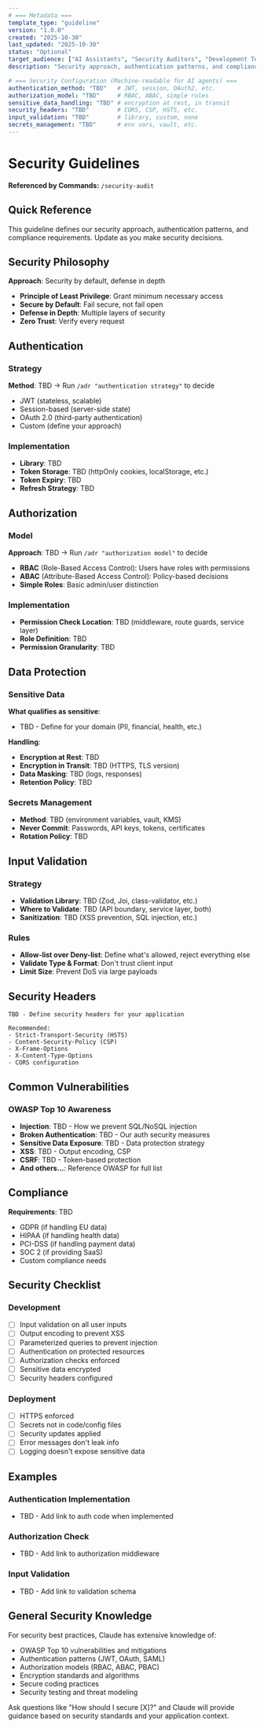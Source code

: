 ```yaml
---
# === Metadata ===
template_type: "guideline"
version: "1.0.0"
created: "2025-10-30"
last_updated: "2025-10-30"
status: "Optional"
target_audience: ["AI Assistants", "Security Auditors", "Development Team"]
description: "Security approach, authentication patterns, and compliance requirements"

# === Security Configuration (Machine-readable for AI agents) ===
authentication_method: "TBD"   # JWT, session, OAuth2, etc.
authorization_model: "TBD"     # RBAC, ABAC, simple roles
sensitive_data_handling: "TBD" # encryption at rest, in transit
security_headers: "TBD"        # CORS, CSP, HSTS, etc.
input_validation: "TBD"        # library, custom, none
secrets_management: "TBD"      # env vars, vault, etc.
---
```


# Security Guidelines

**Referenced by Commands:** `/security-audit`

## Quick Reference

This guideline defines our security approach, authentication patterns, and compliance requirements. Update as you make security decisions.

## Security Philosophy

**Approach**: Security by default, defense in depth

- **Principle of Least Privilege**: Grant minimum necessary access
- **Secure by Default**: Fail secure, not fail open
- **Defense in Depth**: Multiple layers of security
- **Zero Trust**: Verify every request

## Authentication

### Strategy

**Method**: TBD → Run `/adr "authentication strategy"` to decide

- JWT (stateless, scalable)
- Session-based (server-side state)
- OAuth 2.0 (third-party authentication)
- Custom (define your approach)

### Implementation

- **Library**: TBD
- **Token Storage**: TBD (httpOnly cookies, localStorage, etc.)
- **Token Expiry**: TBD
- **Refresh Strategy**: TBD

## Authorization

### Model

**Approach**: TBD → Run `/adr "authorization model"` to decide

- **RBAC** (Role-Based Access Control): Users have roles with permissions
- **ABAC** (Attribute-Based Access Control): Policy-based decisions
- **Simple Roles**: Basic admin/user distinction

### Implementation

- **Permission Check Location**: TBD (middleware, route guards, service layer)
- **Role Definition**: TBD
- **Permission Granularity**: TBD

## Data Protection

### Sensitive Data

**What qualifies as sensitive**:
- TBD - Define for your domain (PII, financial, health, etc.)

**Handling**:
- **Encryption at Rest**: TBD
- **Encryption in Transit**: TBD (HTTPS, TLS version)
- **Data Masking**: TBD (logs, responses)
- **Retention Policy**: TBD

### Secrets Management

- **Method**: TBD (environment variables, vault, KMS)
- **Never Commit**: Passwords, API keys, tokens, certificates
- **Rotation Policy**: TBD

## Input Validation

### Strategy

- **Validation Library**: TBD (Zod, Joi, class-validator, etc.)
- **Where to Validate**: TBD (API boundary, service layer, both)
- **Sanitization**: TBD (XSS prevention, SQL injection, etc.)

### Rules

- **Allow-list over Deny-list**: Define what's allowed, reject everything else
- **Validate Type & Format**: Don't trust client input
- **Limit Size**: Prevent DoS via large payloads

## Security Headers

```
TBD - Define security headers for your application

Recommended:
- Strict-Transport-Security (HSTS)
- Content-Security-Policy (CSP)
- X-Frame-Options
- X-Content-Type-Options
- CORS configuration
```

## Common Vulnerabilities

### OWASP Top 10 Awareness

- **Injection**: TBD - How we prevent SQL/NoSQL injection
- **Broken Authentication**: TBD - Our auth security measures
- **Sensitive Data Exposure**: TBD - Data protection strategy
- **XSS**: TBD - Output encoding, CSP
- **CSRF**: TBD - Token-based protection
- **And others...**: Reference OWASP for full list

## Compliance

**Requirements**: TBD

- GDPR (if handling EU data)
- HIPAA (if handling health data)
- PCI-DSS (if handling payment data)
- SOC 2 (if providing SaaS)
- Custom compliance needs

## Security Checklist

### Development

- [ ] Input validation on all user inputs
- [ ] Output encoding to prevent XSS
- [ ] Parameterized queries to prevent injection
- [ ] Authentication on protected resources
- [ ] Authorization checks enforced
- [ ] Sensitive data encrypted
- [ ] Security headers configured

### Deployment

- [ ] HTTPS enforced
- [ ] Secrets not in code/config files
- [ ] Security updates applied
- [ ] Error messages don't leak info
- [ ] Logging doesn't expose sensitive data

## Examples

### Authentication Implementation
- TBD - Add link to auth code when implemented

### Authorization Check
- TBD - Add link to authorization middleware

### Input Validation
- TBD - Add link to validation schema

## General Security Knowledge

For security best practices, Claude has extensive knowledge of:
- OWASP Top 10 vulnerabilities and mitigations
- Authentication patterns (JWT, OAuth, SAML)
- Authorization models (RBAC, ABAC, PBAC)
- Encryption standards and algorithms
- Secure coding practices
- Security testing and threat modeling

Ask questions like "How should I secure [X]?" and Claude will provide guidance based on security standards and your application context.
